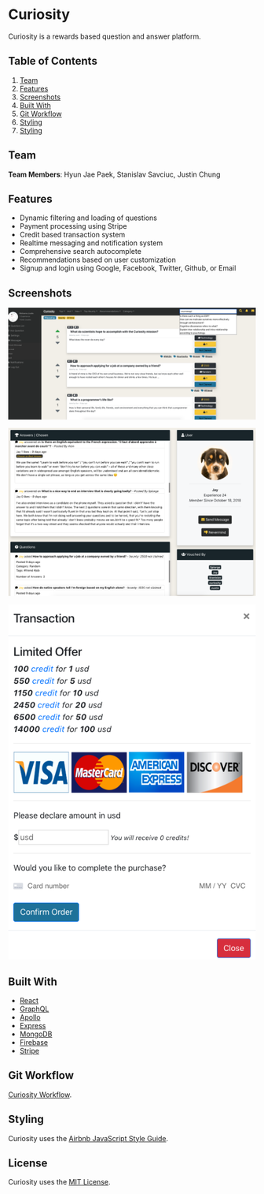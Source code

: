 # Curiosity

Curiosity is a rewards based question and answer platform.

## Table of Contents

1. [Team](#team)
1. [Features](#features)
1. [Screenshots](#screenshots)
1. [Built With](#built-with)
1. [Git Workflow](#git-workflow)
1. [Styling](#styling)
1. [Styling](#license)

## Team

**Team Members**: Hyun Jae Paek, Stanislav Savciuc, Justin Chung

## Features

- Dynamic filtering and loading of questions
- Payment processing using Stripe
- Credit based transaction system
- Realtime messaging and notification system
- Comprehensive search autocomplete
- Recommendations based on user customization
- Signup and login using Google, Facebook, Twitter, Github, or Email

## Screenshots

![Main Page](client/dist/MainPage.png)

![User Profile](client/dist/UserProfile.png)

![Stripe](client/dist/StripePayment.png)

## Built With

- [React](https://reactjs.org/)
- [GraphQL](https://graphql.org/)
- [Apollo](https://www.apollographql.com/)
- [Express](https://expressjs.com/)
- [MongoDB](https://www.mongodb.com/)
- [Firebase](http://firebase.google.com/)
- [Stripe](https://www.stripe.com/)

## Git Workflow

[Curiosity Workflow](WORKFLOW.md).

## Styling

Curiosity uses the [Airbnb JavaScript Style Guide](https://github.com/airbnb/javascript/).

## License

Curiosity uses the [MIT License](LICENSE.md).
